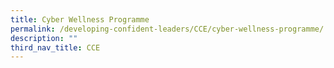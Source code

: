 ```yaml
---
title: Cyber Wellness Programme
permalink: /developing-confident-leaders/CCE/cyber-wellness-programme/
description: ""
third_nav_title: CCE
---
```

